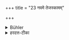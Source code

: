 +++
title = "23 नवमे तेजस्कामम्"

+++

<details><summary>Bühler</summary>

23. A person desirous of manly vigour in his ninth year,
</details>

<details><summary>हरदत्त-टीका</summary>

## सूत्रम्
नवमे तेजस्कामम् ॥ २३ ॥
</details>
